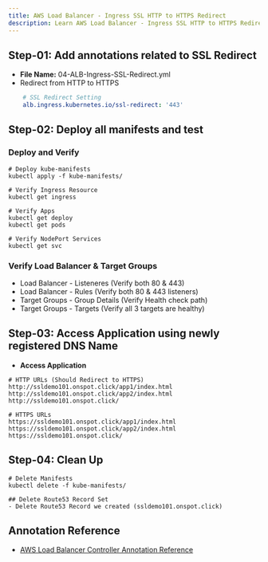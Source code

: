 ```yaml
---
title: AWS Load Balancer - Ingress SSL HTTP to HTTPS Redirect
description: Learn AWS Load Balancer - Ingress SSL HTTP to HTTPS Redirect
---
```


## Step-01: Add annotations related to SSL Redirect
- **File Name:** 04-ALB-Ingress-SSL-Redirect.yml
- Redirect from HTTP to HTTPS
```yaml
    # SSL Redirect Setting
    alb.ingress.kubernetes.io/ssl-redirect: '443'   
```

## Step-02: Deploy all manifests and test

### Deploy and Verify
```t
# Deploy kube-manifests
kubectl apply -f kube-manifests/

# Verify Ingress Resource
kubectl get ingress

# Verify Apps
kubectl get deploy
kubectl get pods

# Verify NodePort Services
kubectl get svc
```
### Verify Load Balancer & Target Groups
- Load Balancer -  Listeneres (Verify both 80 & 443) 
- Load Balancer - Rules (Verify both 80 & 443 listeners) 
- Target Groups - Group Details (Verify Health check path)
- Target Groups - Targets (Verify all 3 targets are healthy)
 
## Step-03: Access Application using newly registered DNS Name
- **Access Application**
```t
# HTTP URLs (Should Redirect to HTTPS)
http://ssldemo101.onspot.click/app1/index.html
http://ssldemo101.onspot.click/app2/index.html
http://ssldemo101.onspot.click/

# HTTPS URLs
https://ssldemo101.onspot.click/app1/index.html
https://ssldemo101.onspot.click/app2/index.html
https://ssldemo101.onspot.click/
```

## Step-04: Clean Up
```t
# Delete Manifests
kubectl delete -f kube-manifests/

## Delete Route53 Record Set
- Delete Route53 Record we created (ssldemo101.onspot.click)
```

## Annotation Reference
- [AWS Load Balancer Controller Annotation Reference](https://kubernetes-sigs.github.io/aws-load-balancer-controller/v2.4/guide/ingress/annotations/)



